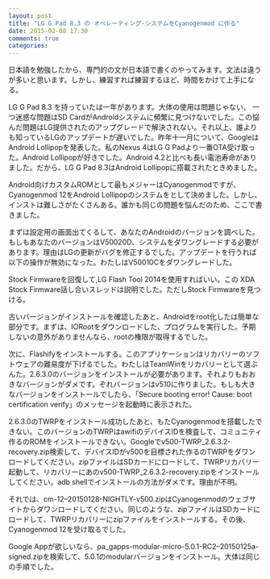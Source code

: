 ```yaml
---
layout: post
title: "LG G Pad 8.3 の オペレーティング·システムをCyanogenmod に作る"
date: 2015-02-08 17:30
comments: true
categories: 
---
```

日本語を勉強したから、専門的の文が日本語で書くのやってみます。文法は違うが多いと思います。しかし、練習すれば練習するほど、時間をかけて上手になる。

LG G Pad 8.3 を持っていたは一年があります。大体の使用は問題じゃない、 一つ迷惑な問題はSD CardがAndroidシステムに頻繁に見つけないでした。この悩んだ問題はLG提供されたのアップグレードで解決されない。それ以上、誰よりも知っているLGのアップデートが遅いでした。昨年十一月について、GoogleはAndroid Lollipopを発表した。私のNexus 4はLG G Padより一番OTA受け取った。Android Lollipopが好きでした。Android 4.2と比べも長い電池寿命がありました。だから、LG G Pad 8.3はAndroid Lollipopに搭載されたときめました。

Android向けカスタムROMとして最もメジャーはCyanogenmodですが、Cyanogenmod 12をAndroid Lollipopのシステムをとして決めました。しかし、インストは難しさがたくさんある。誰かも同じの問題を悩んだのため、ここで書きました。

まずは設定用の画面出てくるして、あなたのAndroidのバージョンを調べした。もしもあなたのバージョンはV50020D、システムをダワングレードする必要があります。理由はLGの更新がバグを修正するでした。アップデートを行うれば以下の操作が無効になった。わたしはV50010Cをダワングレードした。

Stock Firmwareを回復して,LG Flash Tool 2014を使用すればいい。この XDA Stock Firmware話し合いスレッドは説明でした。ただしStock Firmwareを見つける。

古いバージョンがインストールを確認したあと、Androidをroot化したは簡単な部分です。まずは、IORootをダウンロードした、プログラムを実行した。予期しないの意外がありませんなら、rootの権限が取得するでした。

次に、Flashifyをインストールする。このアプリケーションはリカバリーのソフトウェアの難易度が下げるでした。わたしはTeamWinをリカバリーとして選ぶんた。2.6.3.0のバージョンをインストールが必要があります。それよりもおおきなバージョンがダメです。ぞれバージョンはv510に作りました。もしも大きなバージョンをインストールでしたら、「Secure booting error! Cause: boot certification verify」のメッセージを起動時に表示された。

2.6.3.0のTWRPをインストール成功したあと、もたCyanogenmodを搭載したできない。このバージョンのTWRPはawifiのデバイスIDを検査して、コミュニティ作るのROMをインストールできない。Googleでv500-TWRP_2.6.3.2-recovery.zip検索して、デバイスIDがv500を目標された作るのTWRPをダワンロードしてください。zipファイルはSDカードにロードして、TWRPリカバリー起動して、リカバリーにあのv500-TWRP_2.6.3.2-recovery.zipをインストールしてください。adb shellでインストールの方法がダメです。理由が不明。

それでは、cm-12–20150128-NIGHTLY-v500.zipはCyanogenmodのウェブサイトからダワンロードしてください。同じのような、zipファイルはSDカードにロードして、TWRPリカバリーにzipファイルをインストールする。その後、Cyanogenmod 12を受け取るでした。

Google Appが欲しいなら、pa_gapps-modular-micro-5.0.1-RC2–20150125a-signed.zipを検索して、5.0.1のmodularバージョンをインストール。大体は同じの手順でした。
